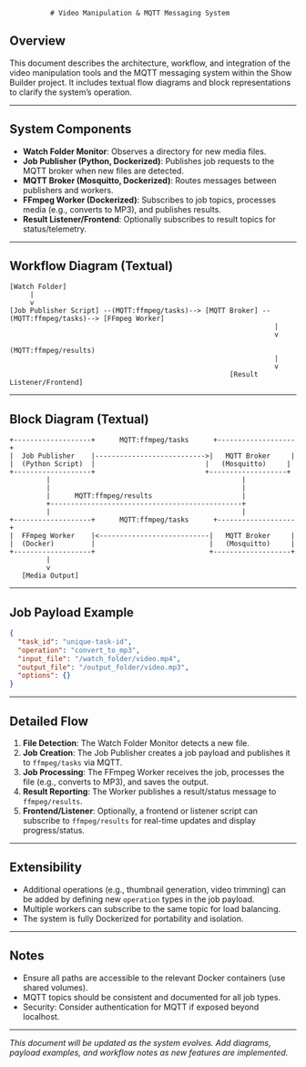 
              # Video Manipulation & MQTT Messaging System
## Overview
This document describes the architecture, workflow, and integration of the video manipulation tools and the MQTT messaging system within the Show Builder project. It includes textual flow diagrams and block representations to clarify the system’s operation.

---

## System Components

- **Watch Folder Monitor**: Observes a directory for new media files.
- **Job Publisher (Python, Dockerized)**: Publishes job requests to the MQTT broker when new files are detected.
- **MQTT Broker (Mosquitto, Dockerized)**: Routes messages between publishers and workers.
- **FFmpeg Worker (Dockerized)**: Subscribes to job topics, processes media (e.g., converts to MP3), and publishes results.
- **Result Listener/Frontend**: Optionally subscribes to result topics for status/telemetry.

---

## Workflow Diagram (Textual)

```
[Watch Folder] 
     |
     v
[Job Publisher Script] --(MQTT:ffmpeg/tasks)--> [MQTT Broker] --(MQTT:ffmpeg/tasks)--> [FFmpeg Worker]
                                                                 |
                                                                 v
                                                    (MQTT:ffmpeg/results)
                                                                 |
                                                                 v
                                                      [Result Listener/Frontend]
```

---

## Block Diagram (Textual)

```
+-------------------+      MQTT:ffmpeg/tasks      +-------------------+
|  Job Publisher    |--------------------------->|   MQTT Broker     |
|  (Python Script)  |                           |   (Mosquitto)     |
+-------------------+                           +-------------------+
         |                                               |
         |                                               |
         |      MQTT:ffmpeg/results                      |
         +-----------------------------------------------+
         |                                               |
+-------------------+      MQTT:ffmpeg/tasks      +-------------------+
|  FFmpeg Worker    |<---------------------------|   MQTT Broker     |
|  (Docker)         |                            |   (Mosquitto)     |
+-------------------+                            +-------------------+
         |
         v
   [Media Output]
```

---

## Job Payload Example

```json
{
  "task_id": "unique-task-id",
  "operation": "convert_to_mp3",
  "input_file": "/watch_folder/video.mp4",
  "output_file": "/output_folder/video.mp3",
  "options": {}
}
```

---

## Detailed Flow
1. **File Detection**: The Watch Folder Monitor detects a new file.
2. **Job Creation**: The Job Publisher creates a job payload and publishes it to `ffmpeg/tasks` via MQTT.
3. **Job Processing**: The FFmpeg Worker receives the job, processes the file (e.g., converts to MP3), and saves the output.
4. **Result Reporting**: The Worker publishes a result/status message to `ffmpeg/results`.
5. **Frontend/Listener**: Optionally, a frontend or listener script can subscribe to `ffmpeg/results` for real-time updates and display progress/status.

---

## Extensibility
- Additional operations (e.g., thumbnail generation, video trimming) can be added by defining new `operation` types in the job payload.
- Multiple workers can subscribe to the same topic for load balancing.
- The system is fully Dockerized for portability and isolation.

---

## Notes
- Ensure all paths are accessible to the relevant Docker containers (use shared volumes).
- MQTT topics should be consistent and documented for all job types.
- Security: Consider authentication for MQTT if exposed beyond localhost.

---

*This document will be updated as the system evolves. Add diagrams, payload examples, and workflow notes as new features are implemented.*
